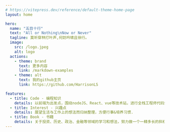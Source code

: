 ```yaml
---
# https://vitepress.dev/reference/default-theme-home-page
layout: home

hero:
  name: "五目十行"
  text: "All or Nothing\nNow or Never"
  tagline: 莫听穿林打叶声,何妨吟啸且徐行。
  image:
    src: /logo.jpeg
    alt: logo
  actions:
    - theme: brand
      text: 更多内容
      link: /markdown-examples
    - theme: alt
      text: 我的github主页
      link: https://github.com/HarrisonLS

features:
  - title: Code - 编程知识
    details: 以前端为出发点，围绕nodeJS、React、vue等技术站，进行全栈工程师代码知识点的记录.
  - title: Interest - 兴趣点
    details: 展望生活与工作上的想法而归纳整理，方便行事&培养习惯.
  - title: Book - 书籍
    details: 关于投资、历史、政治、金融等领域的学习和想法，努力做一个一精多长的斜杠青年.
---
```



